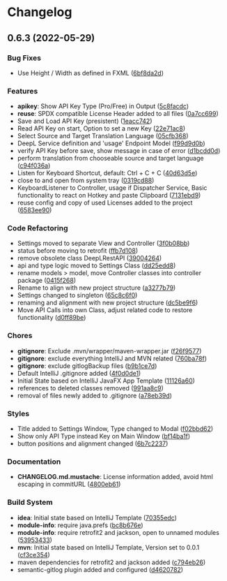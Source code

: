 <!--
SPDX-FileCopyrightText: 2022 Dominik Wombacher <dominik@wombacher.cc>

SPDX-License-Identifier: CC0-1.0
-->

# Changelog

## 0.6.3 (2022-05-29)

### Bug Fixes

- Use Height / Width as defined in FXML ([6bf8da2d](https://dominik.wombacher.cc/~git/jDeepL/commit/?id=6bf8da2d85f79ef866435ea1b62f1e51bc1ff3f6))


### Features

- **apikey**: Show API Key Type (Pro/Free) in Output ([5c8facdc](https://dominik.wombacher.cc/~git/jDeepL/commit/?id=5c8facdc6f41f2c0116b0d3e449f75f26c7a163f))
- **reuse**: SPDX compatible License Header added to all files ([0a7cc699](https://dominik.wombacher.cc/~git/jDeepL/commit/?id=0a7cc6998f2eab8fdf69627b5250f2ee73a9eaf9))
- Save and Load API Key (presistent) ([1eacc742](https://dominik.wombacher.cc/~git/jDeepL/commit/?id=1eacc7421b055c3821f700d5b108b4523644ce1a))
- Read API Key on start, Option to set a new Key ([22e71ac8](https://dominik.wombacher.cc/~git/jDeepL/commit/?id=22e71ac8120fd1190ea25f32e6ef5e7973b9a054))
- Select Source and Target Translation Language ([05cfb368](https://dominik.wombacher.cc/~git/jDeepL/commit/?id=05cfb368783b929ddc29779746c810c499795a8d))
- DeepL Service definition and 'usage' Endpoint Model ([f99d9d0b](https://dominik.wombacher.cc/~git/jDeepL/commit/?id=f99d9d0bff661fef8c492c8d48f6e5f580af3f8e))
- verify API Key before save, show message in case of error ([d1bcdd0d](https://dominik.wombacher.cc/~git/jDeepL/commit/?id=d1bcdd0d2fbd9404eb201a3b8158136ed6c5ba5b))
- perform translation from chooseable source and target language ([c94f036a](https://dominik.wombacher.cc/~git/jDeepL/commit/?id=c94f036a88781ec86d50f3096be3ae70642db8ae))
- Listen for Keyboard Shortcut, default: Ctrl + C + C ([40d63d5e](https://dominik.wombacher.cc/~git/jDeepL/commit/?id=40d63d5e942a78ac83cf6bb17a98227bb91bc8d6))
- close to and open from system tray ([0319cd88](https://dominik.wombacher.cc/~git/jDeepL/commit/?id=0319cd88feb62bce6bd7c0648464b51f87ce80cf))
- KeyboardListener to Controller, usage if Dispatcher Service, Basic functionality to react on Hotkey and paste Clipboard ([7131ebd9](https://dominik.wombacher.cc/~git/jDeepL/commit/?id=7131ebd9b07fd305497fffca7644a1fd0e793aa4))
- reuse config and copy of used Licenses added to the project ([6583ee90](https://dominik.wombacher.cc/~git/jDeepL/commit/?id=6583ee905935bccd74808bc9b70e6e5f9e582213))


### Code Refactoring

- Settings moved to separate View and Controller ([3f0b08bb](https://dominik.wombacher.cc/~git/jDeepL/commit/?id=3f0b08bbad55b5f09338bde2d031f8343a5547a2))
- status before moving to retrofit ([ffb7d108](https://dominik.wombacher.cc/~git/jDeepL/commit/?id=ffb7d108c4b63d8d6afba7ef00e8c3f5c55e93fc))
- remove obsolete class DeepLRestAPI ([39004264](https://dominik.wombacher.cc/~git/jDeepL/commit/?id=3900426453780a5046deae93b2f456238aa385ec))
- api and type logic moved to Settings Class ([dd25edd8](https://dominik.wombacher.cc/~git/jDeepL/commit/?id=dd25edd8d490b0d9ec4c517ad826161369e76a3b))
- rename models > model, move Controller classes into controller package ([0415f268](https://dominik.wombacher.cc/~git/jDeepL/commit/?id=0415f2684ee602411cf76b781ad901494a8b5a51))
- Rename to align with new project structure ([a3277b79](https://dominik.wombacher.cc/~git/jDeepL/commit/?id=a3277b792aaeddd2fb4898432fdecb3e6ce78265))
- Settings changed to singleton ([65c8c6f0](https://dominik.wombacher.cc/~git/jDeepL/commit/?id=65c8c6f03efe8681babb42082b6916b322667318))
- renaming and alignment with new project structure ([dc5be9f6](https://dominik.wombacher.cc/~git/jDeepL/commit/?id=dc5be9f633032806e5f0003c58ddeaa131f5e05d))
- Move API Calls into own Class, adjust related code to restore functionality ([d0ff89be](https://dominik.wombacher.cc/~git/jDeepL/commit/?id=d0ff89becfca342b557b791ad8c67c5f83481ed0))


### Chores

- **gitignore**: Exclude .mvn/wrapper/maven-wrapper.jar ([f26f9577](https://dominik.wombacher.cc/~git/jDeepL/commit/?id=f26f95772c6dcd208b6b35ed77ffe15651f6e794))
- **gitignore**: exclude everything IntelliJ and MVN related ([760ba78f](https://dominik.wombacher.cc/~git/jDeepL/commit/?id=760ba78f7f3ed43732200d86c4a6ba54f9c25889))
- **gitignore**: exclude gitlogBackup files ([b9b1ce7d](https://dominik.wombacher.cc/~git/jDeepL/commit/?id=b9b1ce7df823c3eeb3df5297c7bc4eacdd0a2002))
- Default IntelliJ .gitignore added ([4f0d0de1](https://dominik.wombacher.cc/~git/jDeepL/commit/?id=4f0d0de1a508db5e223263df9d85deae02015352))
- Initial State based on IntelliJ JavaFX App Template ([11126a60](https://dominik.wombacher.cc/~git/jDeepL/commit/?id=11126a607f04257d120b78280b7e2aa5155f55ba))
- references to deleted classes removed ([991aa8c9](https://dominik.wombacher.cc/~git/jDeepL/commit/?id=991aa8c930a55d320b64938250c52e6cfff2cccc))
- removal of files newly added to .gitignore ([a78eb39d](https://dominik.wombacher.cc/~git/jDeepL/commit/?id=a78eb39d242f570e31cb3a17a06db84a6d35bf65))


### Styles

- Title added to Settings Window, Type changed to Modal ([f02bbd62](https://dominik.wombacher.cc/~git/jDeepL/commit/?id=f02bbd6284a1f87b0a82d23cb3645fb0031c998c))
- Show only API Type instead Key on Main Window ([bf14ba1f](https://dominik.wombacher.cc/~git/jDeepL/commit/?id=bf14ba1fcd9aab31c57cb58e8e09c4f76121c139))
- button positions and alignment changed ([6b7c2237](https://dominik.wombacher.cc/~git/jDeepL/commit/?id=6b7c223744581e3209ac1fabea58b2e790308ef0))


### Documentation

- **CHANGELOG.md.mustache**: License information added, avoid html escaping in commitURL ([4800eb61](https://dominik.wombacher.cc/~git/jDeepL/commit/?id=4800eb61d2caa339f99df87539e69349835b117f))


### Build System

- **idea**: Initial state based on IntelliJ Template ([70355edc](https://dominik.wombacher.cc/~git/jDeepL/commit/?id=70355edcbdc8672751f3776c5a44f8185930a344))
- **module-info**: require java.prefs ([bc8b676e](https://dominik.wombacher.cc/~git/jDeepL/commit/?id=bc8b676e90bb66b3ac105cc8ae1a30e96f9026ae))
- **module-info**: require retrofit2 and jackson, open to unnamed modules ([53953433](https://dominik.wombacher.cc/~git/jDeepL/commit/?id=539534339ffa5183821a3c854f3250eeb5da2c37))
- **mvn**: Initial state based on IntelliJ Template, Version set to 0.0.1 ([cf3ce354](https://dominik.wombacher.cc/~git/jDeepL/commit/?id=cf3ce354b46a3c95fd43196f84eda4aaa1e5b414))
- maven dependencies for retrofit2 and jackson added ([c794eb26](https://dominik.wombacher.cc/~git/jDeepL/commit/?id=c794eb2640aec48552515e2dc7bfde5dfb171c01))
- semantic-gitlog plugin added and configured ([d4620782](https://dominik.wombacher.cc/~git/jDeepL/commit/?id=d4620782bd84a3d4e24dc49a722cd493e5690171))


